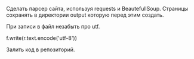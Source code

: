 

Сделать парсер сайта, используя requests и BeautefullSoup.
Страницы сохранять в директории output которую перед этим создать.


При записи в файл незабыть про utf.

f.write(r.text.encode('utf-8'))


Залить код в репозиторий.


